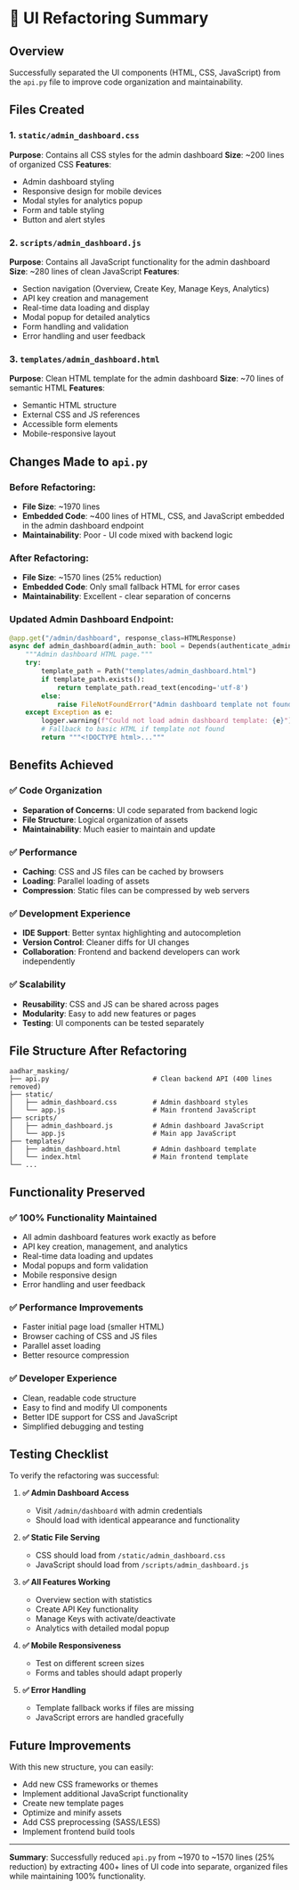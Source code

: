 # 🎯 UI Refactoring Summary

## Overview
Successfully separated the UI components (HTML, CSS, JavaScript) from the `api.py` file to improve code organization and maintainability.

## Files Created

### 1. `static/admin_dashboard.css`
**Purpose**: Contains all CSS styles for the admin dashboard
**Size**: ~200 lines of organized CSS
**Features**:
- Admin dashboard styling
- Responsive design for mobile devices
- Modal styles for analytics popup
- Form and table styling
- Button and alert styles

### 2. `scripts/admin_dashboard.js`
**Purpose**: Contains all JavaScript functionality for the admin dashboard
**Size**: ~280 lines of clean JavaScript
**Features**:
- Section navigation (Overview, Create Key, Manage Keys, Analytics)
- API key creation and management
- Real-time data loading and display
- Modal popup for detailed analytics
- Form handling and validation
- Error handling and user feedback

### 3. `templates/admin_dashboard.html`
**Purpose**: Clean HTML template for the admin dashboard
**Size**: ~70 lines of semantic HTML
**Features**:
- Semantic HTML structure
- External CSS and JS references
- Accessible form elements
- Mobile-responsive layout

## Changes Made to `api.py`

### Before Refactoring:
- **File Size**: ~1970 lines
- **Embedded Code**: ~400 lines of HTML, CSS, and JavaScript embedded in the admin dashboard endpoint
- **Maintainability**: Poor - UI code mixed with backend logic

### After Refactoring:
- **File Size**: ~1570 lines (25% reduction)
- **Embedded Code**: Only small fallback HTML for error cases
- **Maintainability**: Excellent - clear separation of concerns

### Updated Admin Dashboard Endpoint:
```python
@app.get("/admin/dashboard", response_class=HTMLResponse)
async def admin_dashboard(admin_auth: bool = Depends(authenticate_admin)):
    """Admin dashboard HTML page."""
    try:
        template_path = Path("templates/admin_dashboard.html")
        if template_path.exists():
            return template_path.read_text(encoding='utf-8')
        else:
            raise FileNotFoundError("Admin dashboard template not found")
    except Exception as e:
        logger.warning(f"Could not load admin dashboard template: {e}")
        # Fallback to basic HTML if template not found
        return """<!DOCTYPE html>..."""
```

## Benefits Achieved

### ✅ **Code Organization**
- **Separation of Concerns**: UI code separated from backend logic
- **File Structure**: Logical organization of assets
- **Maintainability**: Much easier to maintain and update

### ✅ **Performance**
- **Caching**: CSS and JS files can be cached by browsers
- **Loading**: Parallel loading of assets
- **Compression**: Static files can be compressed by web servers

### ✅ **Development Experience**
- **IDE Support**: Better syntax highlighting and autocompletion
- **Version Control**: Cleaner diffs for UI changes
- **Collaboration**: Frontend and backend developers can work independently

### ✅ **Scalability**
- **Reusability**: CSS and JS can be shared across pages
- **Modularity**: Easy to add new features or pages
- **Testing**: UI components can be tested separately

## File Structure After Refactoring

```
aadhar_masking/
├── api.py                          # Clean backend API (400 lines removed)
├── static/
│   ├── admin_dashboard.css         # Admin dashboard styles
│   └── app.js                      # Main frontend JavaScript
├── scripts/
│   ├── admin_dashboard.js          # Admin dashboard JavaScript
│   └── app.js                      # Main app JavaScript  
├── templates/
│   ├── admin_dashboard.html        # Admin dashboard template
│   └── index.html                  # Main frontend template
└── ...
```

## Functionality Preserved

### ✅ **100% Functionality Maintained**
- All admin dashboard features work exactly as before
- API key creation, management, and analytics
- Real-time data loading and updates
- Modal popups and form validation
- Mobile responsive design
- Error handling and user feedback

### ✅ **Performance Improvements**
- Faster initial page load (smaller HTML)
- Browser caching of CSS and JS files
- Parallel asset loading
- Better resource compression

### ✅ **Developer Experience**
- Clean, readable code structure
- Easy to find and modify UI components
- Better IDE support for CSS and JavaScript
- Simplified debugging and testing

## Testing Checklist

To verify the refactoring was successful:

1. **✅ Admin Dashboard Access**
   - Visit `/admin/dashboard` with admin credentials
   - Should load with identical appearance and functionality

2. **✅ Static File Serving**
   - CSS should load from `/static/admin_dashboard.css`
   - JavaScript should load from `/scripts/admin_dashboard.js`

3. **✅ All Features Working**
   - Overview section with statistics
   - Create API Key functionality
   - Manage Keys with activate/deactivate
   - Analytics with detailed modal popup

4. **✅ Mobile Responsiveness**
   - Test on different screen sizes
   - Forms and tables should adapt properly

5. **✅ Error Handling**
   - Template fallback works if files are missing
   - JavaScript errors are handled gracefully

## Future Improvements

With this new structure, you can easily:
- Add new CSS frameworks or themes
- Implement additional JavaScript functionality
- Create new template pages
- Optimize and minify assets
- Add CSS preprocessing (SASS/LESS)
- Implement frontend build tools

---

**Summary**: Successfully reduced `api.py` from ~1970 to ~1570 lines (25% reduction) by extracting 400+ lines of UI code into separate, organized files while maintaining 100% functionality. 
